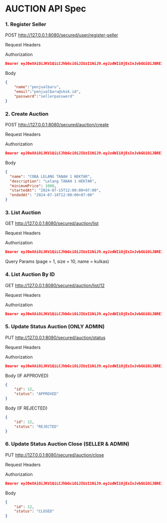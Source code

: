 # AUCTION API Spec

### 1. Register Seller

POST http://127.0.0.1:8080/secured/user/register-seller

Request Headers

Authorization
```json lines
Bearer eyJ0eXAiOiJKV1QiLCJhbGciOiJIUzI1NiJ9.eyJzdWIiOjEsInJvbGUiOiJBRE1JTiIsImlhdCI6MTcyMDkzMjAzMDMyNiwiZXhwIjoxNzIwOTM1NjMwMzI2fQ.-XFb75wOdUcTEKVixl2YXqanxuLe0SX_wqEGnm07FrE
```

Body

```json
{
    "name":"penjualbaru",
    "email":"penjualbaru@sksk.id",
    "password":"sellerpassword"
}
```

### 2. Create Auction

POST http://127.0.0.1:8080/secured/auction/create

Request Headers

Authorization
```json lines
Bearer eyJ0eXAiOiJKV1QiLCJhbGciOiJIUzI1NiJ9.eyJzdWIiOjEsInJvbGUiOiJBRE1JTiIsImlhdCI6MTcyMDkzMjAzMDMyNiwiZXhwIjoxNzIwOTM1NjMwMzI2fQ.-XFb75wOdUcTEKVixl2YXqanxuLe0SX_wqEGnm07FrE
```

Body

```json
{
  "name": "COBA LELANG TANAH 1 HEKTAR",
  "description": "Lelang TANAH 1 HEKTAR",
  "minimumPrice": 1000,
  "startedAt": "2024-07-15T12:00:00+07:00",
  "endedAt": "2024-07-16T12:00:00+07:00"
}
```

### 3. List Auction

GET http://127.0.0.1:8080/secured/auction/list

Request Headers

Authorization
```json lines
Bearer eyJ0eXAiOiJKV1QiLCJhbGciOiJIUzI1NiJ9.eyJzdWIiOjEsInJvbGUiOiJBRE1JTiIsImlhdCI6MTcyMDkzMjAzMDMyNiwiZXhwIjoxNzIwOTM1NjMwMzI2fQ.-XFb75wOdUcTEKVixl2YXqanxuLe0SX_wqEGnm07FrE
```

Query Params (page = 1, size = 10, name = kulkas)

### 4. List Auction By ID

GET http://127.0.0.1:8080/secured/auction/list/12

Request Headers

Authorization
```json lines
Bearer eyJ0eXAiOiJKV1QiLCJhbGciOiJIUzI1NiJ9.eyJzdWIiOjEsInJvbGUiOiJBRE1JTiIsImlhdCI6MTcyMDkzMjAzMDMyNiwiZXhwIjoxNzIwOTM1NjMwMzI2fQ.-XFb75wOdUcTEKVixl2YXqanxuLe0SX_wqEGnm07FrE
```

### 5. Update Status Auction (ONLY ADMIN)

PUT http://127.0.0.1:8080/secured/auction/status

Request Headers

Authorization
```json lines
Bearer eyJ0eXAiOiJKV1QiLCJhbGciOiJIUzI1NiJ9.eyJzdWIiOjEsInJvbGUiOiJBRE1JTiIsImlhdCI6MTcyMDkzMjAzMDMyNiwiZXhwIjoxNzIwOTM1NjMwMzI2fQ.-XFb75wOdUcTEKVixl2YXqanxuLe0SX_wqEGnm07FrE
```

Body (IF APPROVED)

```json
{
    "id": 12,
    "status": "APPROVED"
}
```

Body (IF REJECTED)

```json
{
    "id": 12,
    "status": "REJECTED"
}
```

### 6. Update Status Auction Close (SELLER & ADMIN)

PUT http://127.0.0.1:8080/secured/auction/close

Request Headers

Authorization
```json lines
Bearer eyJ0eXAiOiJKV1QiLCJhbGciOiJIUzI1NiJ9.eyJzdWIiOjEsInJvbGUiOiJBRE1JTiIsImlhdCI6MTcyMDkzMjAzMDMyNiwiZXhwIjoxNzIwOTM1NjMwMzI2fQ.-XFb75wOdUcTEKVixl2YXqanxuLe0SX_wqEGnm07FrE
```

Body

```json
{
    "id": 12,
    "status": "CLOSED"
}
```